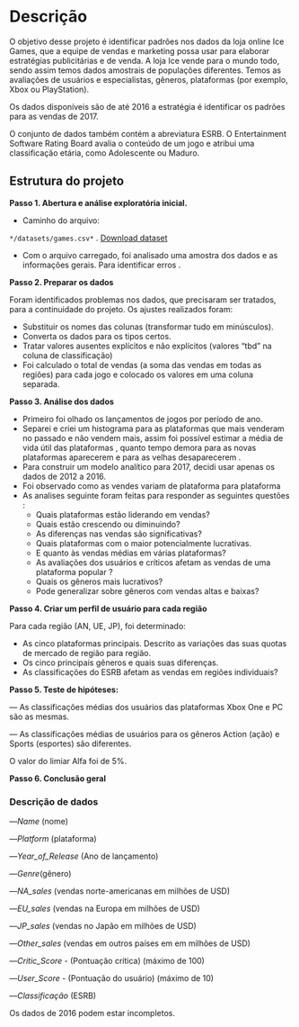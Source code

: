 # Descrição

O objetivo desse projeto é identificar padrões nos dados da loja online Ice Games, que a equipe de vendas e marketing possa usar para elaborar estratégias publicitárias e de venda. A loja Ice vende para o mundo todo, sendo assim temos dados amostrais de populações diferentes. Temos as avaliações de usuários e especialistas, gêneros, plataformas (por exemplo, Xbox ou PlayStation).

Os dados disponíveis são de até 2016 a estratégia é identificar os padrões para as vendas de 2017. 

O conjunto de dados também contém a abreviatura ESRB. O Entertainment Software Rating Board avalia o conteúdo de um jogo e atribui uma classificação etária, como Adolescente ou Maduro.

## Estrutura do projeto

**Passo 1. Abertura e análise exploratória inicial.**  

- Caminho do arquivo:


`*/datasets/games.csv*` . [Download dataset](https://practicum-content.s3.us-west-1.amazonaws.com/datasets/games.csv)


- Com o arquivo carregado, foi analisado uma amostra dos dados e as informações gerais. Para identificar erros .

**Passo 2. Preparar os dados**

Foram identificados  problemas nos dados, que precisaram ser tratados, para a continuidade do projeto. Os ajustes realizados foram: 

- Substituir os nomes das colunas (transformar tudo em minúsculos).
- Converta os dados para os tipos certos.
- Tratar valores ausentes explícitos e não explícitos (valores “tbd” na coluna de classificação)
- Foi calculado o total de vendas (a soma das vendas em todas as regiões) para cada jogo e colocado os valores em uma coluna separada.

**Passo 3. Análise dos dados**

- Primeiro foi olhado os lançamentos de jogos por período de ano.
- Separei e criei um histograma para as plataformas que mais venderam no passado e não vendem mais, assim foi possível estimar a média de vida útil das plataformas , quanto tempo demora para as novas plataformas aparecerem e para as velhas desaparecerem  .
- Para construir um modelo analítico para 2017, decidi usar apenas os dados de 2012 a 2016.
- Foi observado como as vendes variam de plataforma para plataforma
- As analises seguinte foram feitas para responder as seguintes questões  :
    - Quais plataformas estão liderando em vendas?
    - Quais estão crescendo ou diminuindo?
    - As diferenças nas vendas são significativas?
    - Quais plataformas com o maior potencialmente lucrativas.
    - E quanto às vendas médias em várias plataformas?
    - As avaliações dos usuários e críticos afetam as vendas de uma plataforma popular ?
    - Quais os gêneros mais lucrativos?
    - Pode generalizar sobre gêneros com vendas altas e baixas?
    

**Passo 4. Criar um perfil de usuário para cada região**

Para cada região (AN, UE, JP), foi determinado:

- As cinco plataformas principais. Descrito as variações das suas quotas de mercado de região para região.
- Os cinco principais gêneros e quais suas diferenças.
- As classificações do ESRB afetam as vendas em regiões individuais?

**Passo 5. Teste de hipóteses:**

— As classificações médias dos usuários das plataformas Xbox One e PC são as mesmas.

— As classificações médias de usuários para os gêneros Action (ação) e Sports (esportes) são diferentes.

O valor do limiar Alfa foi de 5%.

**Passo 6.  Conclusão geral**

### Descrição de dados

—*Name* (nome)

—*Platform* (plataforma)

—*Year_of_Release* (Ano de lançamento)

—*Genre*(gênero)

—*NA_sales* (vendas norte-americanas em milhões de USD)

—*EU_sales* (vendas na Europa em milhões de USD)

—*JP_sales* (vendas no Japão em milhões de USD)

—*Other_sales* (vendas em outros países em em milhões de USD)

—*Critic_Score* - (Pontuação crítica) (máximo de 100)

—*User_Score* -  (Pontuação do usuário) (máximo de 10)

—*Classificação* (ESRB)

Os dados de 2016 podem estar incompletos.
